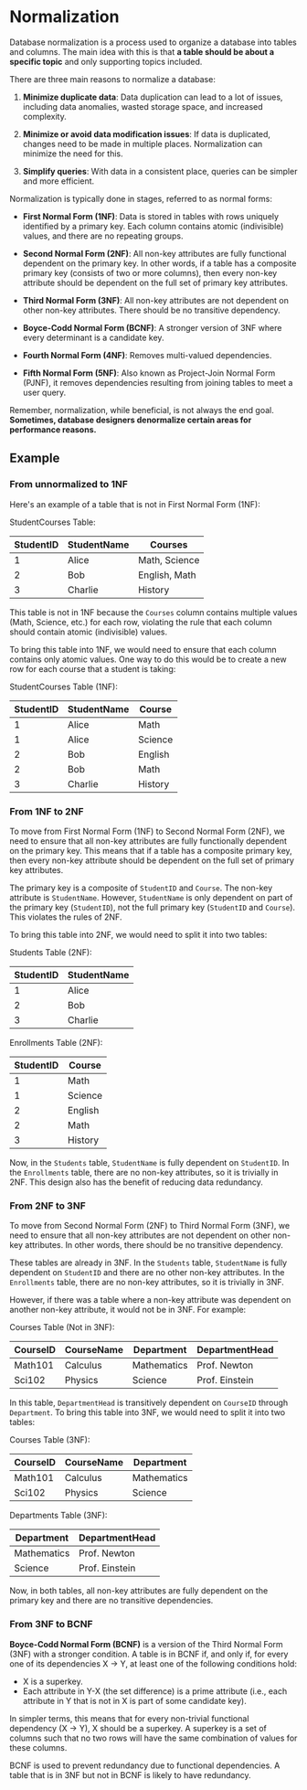 # Normalization

Database normalization is a process used to organize a database into tables and columns. The main idea with this is that **a table should be about a specific topic** and only supporting topics included.

There are three main reasons to normalize a database:

1. **Minimize duplicate data**: Data duplication can lead to a lot of issues, including data anomalies, wasted storage space, and increased complexity.

2. **Minimize or avoid data modification issues**: If data is duplicated, changes need to be made in multiple places. Normalization can minimize the need for this.

3. **Simplify queries**: With data in a consistent place, queries can be simpler and more efficient.

Normalization is typically done in stages, referred to as normal forms:

- **First Normal Form (1NF)**: Data is stored in tables with rows uniquely identified by a primary key. Each column contains atomic (indivisible) values, and there are no repeating groups.

- **Second Normal Form (2NF)**: All non-key attributes are fully functional dependent on the primary key. In other words, if a table has a composite primary key (consists of two or more columns), then every non-key attribute should be dependent on the full set of primary key attributes.

- **Third Normal Form (3NF)**: All non-key attributes are not dependent on other non-key attributes. There should be no transitive dependency.

- **Boyce-Codd Normal Form (BCNF)**: A stronger version of 3NF where every determinant is a candidate key.

- **Fourth Normal Form (4NF)**: Removes multi-valued dependencies.

- **Fifth Normal Form (5NF)**: Also known as Project-Join Normal Form (PJNF), it removes dependencies resulting from joining tables to meet a user query.

Remember, normalization, while beneficial, is not always the end goal. **Sometimes, database designers denormalize certain areas for performance reasons.**

## Example

### From unnormalized to 1NF

Here's an example of a table that is not in First Normal Form (1NF):

StudentCourses Table:

| StudentID | StudentName | Courses |
|---|---|---|
| 1 | Alice | Math, Science |
| 2 | Bob | English, Math |
| 3 | Charlie | History |

This table is not in 1NF because the `Courses` column contains multiple values (Math, Science, etc.) for each row, violating the rule that each column should contain atomic (indivisible) values.

To bring this table into 1NF, we would need to ensure that each column contains only atomic values. One way to do this would be to create a new row for each course that a student is taking:

StudentCourses Table (1NF):

| StudentID | StudentName | Course |
|---|---|---|
| 1 | Alice | Math |
| 1 | Alice | Science |
| 2 | Bob | English |
| 2 | Bob | Math |
| 3 | Charlie | History |

### From 1NF to 2NF

To move from First Normal Form (1NF) to Second Normal Form (2NF), we need to ensure that all non-key attributes are fully functionally dependent on the primary key. This means that if a table has a composite primary key, then every non-key attribute should be dependent on the full set of primary key attributes.

The primary key is a composite of `StudentID` and `Course`. The non-key attribute is `StudentName`. However, `StudentName` is only dependent on part of the primary key (`StudentID`), not the full primary key (`StudentID` and `Course`). This violates the rules of 2NF.

To bring this table into 2NF, we would need to split it into two tables:

Students Table (2NF):

| StudentID | StudentName |
|---|---|
| 1 | Alice |
| 2 | Bob |
| 3 | Charlie |

Enrollments Table (2NF):

| StudentID | Course |
|---|---|
| 1 | Math |
| 1 | Science |
| 2 | English |
| 2 | Math |
| 3 | History |

Now, in the `Students` table, `StudentName` is fully dependent on `StudentID`. In the `Enrollments` table, there are no non-key attributes, so it is trivially in 2NF. This design also has the benefit of reducing data redundancy.

### From 2NF to 3NF

To move from Second Normal Form (2NF) to Third Normal Form (3NF), we need to ensure that all non-key attributes are not dependent on other non-key attributes. In other words, there should be no transitive dependency.

These tables are already in 3NF. In the `Students` table, `StudentName` is fully dependent on `StudentID` and there are no other non-key attributes. In the `Enrollments` table, there are no non-key attributes, so it is trivially in 3NF.

However, if there was a table where a non-key attribute was dependent on another non-key attribute, it would not be in 3NF. For example:

Courses Table (Not in 3NF):

| CourseID | CourseName | Department | DepartmentHead |
|---|---|---|---|
| Math101 | Calculus | Mathematics | Prof. Newton |
| Sci102 | Physics | Science | Prof. Einstein |

In this table, `DepartmentHead` is transitively dependent on `CourseID` through `Department`. To bring this table into 3NF, we would need to split it into two tables:

Courses Table (3NF):

| CourseID | CourseName | Department |
|---|---|---|
| Math101 | Calculus | Mathematics |
| Sci102 | Physics | Science |

Departments Table (3NF):

| Department | DepartmentHead |
|---|---|
| Mathematics | Prof. Newton |
| Science | Prof. Einstein |

Now, in both tables, all non-key attributes are fully dependent on the primary key and there are no transitive dependencies.

### From 3NF to BCNF

**Boyce-Codd Normal Form (BCNF)** is a version of the Third Normal Form (3NF) with a stronger condition. A table is in BCNF if, and only if, for every one of its dependencies X → Y, at least one of the following conditions hold:

- X is a superkey.
- Each attribute in Y-X (the set difference) is a prime attribute (i.e., each attribute in Y that is not in X is part of some candidate key).

In simpler terms, this means that for every non-trivial functional dependency (X → Y), X should be a superkey. A superkey is a set of columns such that no two rows will have the same combination of values for these columns. 

BCNF is used to prevent redundancy due to functional dependencies. A table that is in 3NF but not in BCNF is likely to have redundancy.

